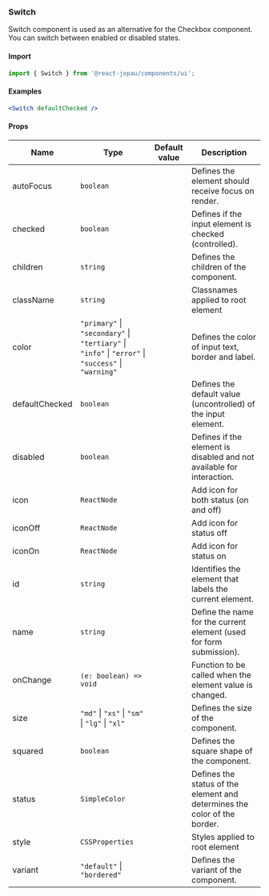 ### Switch

Switch component is used as an alternative for the Checkbox component.
You can switch between enabled or disabled states.

#### Import

```jsx
import { Switch } from '@react-jopau/components/ui';
```

#### Examples

```jsx
<Switch defaultChecked />
```

#### Props

| Name           | Type                                                                                                | Default value | Description                                                               |
| -------------- | --------------------------------------------------------------------------------------------------- | ------------- | ------------------------------------------------------------------------- |
| autoFocus      | `boolean`                                                                                           |               | Defines the element should receive focus on render.                       |
| checked        | `boolean`                                                                                           |               | Defines if the input element is checked (controlled).                     |
| children       | `string`                                                                                            |               | Defines the children of the component.                                    |
| className      | `string`                                                                                            |               | Classnames applied to root element                                        |
| color          | `"primary"` \| `"secondary"` \| `"tertiary"` \| `"info"` \| `"error"` \| `"success"` \| `"warning"` |               | Defines the color of input text, border and label.                        |
| defaultChecked | `boolean`                                                                                           |               | Defines the default value (uncontrolled) of the input element.            |
| disabled       | `boolean`                                                                                           |               | Defines if the element is disabled and not available for interaction.     |
| icon           | `ReactNode`                                                                                         |               | Add icon for both status (on and off)                                     |
| iconOff        | `ReactNode`                                                                                         |               | Add icon for status off                                                   |
| iconOn         | `ReactNode`                                                                                         |               | Add icon for status on                                                    |
| id             | `string`                                                                                            |               | Identifies the element that labels the current element.                   |
| name           | `string`                                                                                            |               | Define the name for the current element (used for form submission).       |
| onChange       | `(e: boolean) => void`                                                                              |               | Function to be called when the element value is changed.                  |
| size           | `"md"` \| `"xs"` \| `"sm"` \| `"lg"` \| `"xl"`                                                      |               | Defines the size of the component.                                        |
| squared        | `boolean`                                                                                           |               | Defines the square shape of the component.                                |
| status         | `SimpleColor`                                                                                       |               | Defines the status of the element and determines the color of the border. |
| style          | `CSSProperties`                                                                                     |               | Styles applied to root element                                            |
| variant        | `"default"` \| `"bordered"`                                                                         |               | Defines the variant of the component.                                     |
